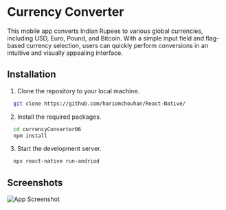 
# Currency Converter

This mobile app converts Indian Rupees to various global currencies, including USD, Euro, Pound, and Bitcoin. With a simple input field and flag-based currency selection, users can quickly perform conversions in an intuitive and visually appealing interface.


## Installation

1. Clone the repository to your local machine.

```bash
  git clone https://github.com/hariomchouhan/React-Native/
```

2. Install the required packages.

```bash
  cd currencyConverter06
  npm install
```

3. Start the development server.

```bash
  npx react-native run-andriod
```

## Screenshots

![App Screenshot](https://github.com/user-attachments/assets/4147c7f2-1e2a-4628-b858-a3cb7b89d64b)
